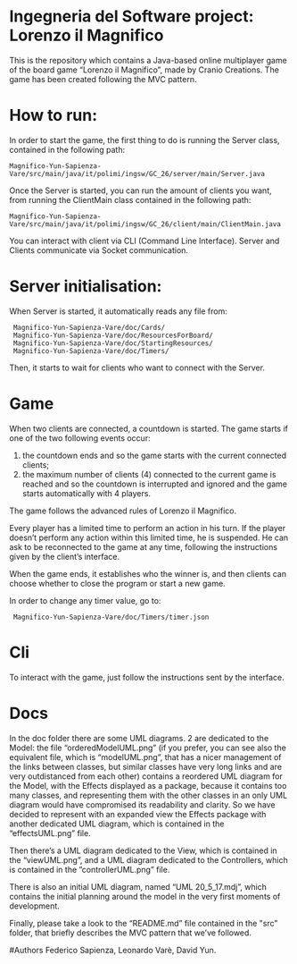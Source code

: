 #  Ingegneria del Software project: Lorenzo il Magnifico

This is the repository which contains a Java-based online multiplayer game of the board game “Lorenzo il Magnifico”, made by Cranio Creations.
The game has been created following the MVC pattern.

# How to run:
In order to start the game, the first thing to do is running the Server class, contained in the following path:

	Magnifico-Yun-Sapienza-Vare/src/main/java/it/polimi/ingsw/GC_26/server/main/Server.java

Once the Server is started, you can run the amount of clients you want, from running the ClientMain class contained in the following path:

	Magnifico-Yun-Sapienza-Vare/src/main/java/it/polimi/ingsw/GC_26/client/main/ClientMain.java


You can interact with client via CLI (Command Line Interface).
Server and Clients communicate via Socket communication.


# Server initialisation:
When Server is started, it automatically reads any file from:

     Magnifico-Yun-Sapienza-Vare/doc/Cards/      
     Magnifico-Yun-Sapienza-Vare/doc/ResourcesForBoard/
     Magnifico-Yun-Sapienza-Vare/doc/StartingResources/
     Magnifico-Yun-Sapienza-Vare/doc/Timers/

Then, it starts to wait for clients who want to connect with the Server.

# Game 
When two clients are connected, a countdown is started. The game starts if one of the two following events occur:
1) the countdown ends and so the game starts with the current connected clients;
2) the maximum number of clients (4) connected to the current game is reached and so the countdown is interrupted and ignored and the game starts automatically with 4 players.

The game follows the advanced rules of Lorenzo il Magnifico.

Every player has a limited time to perform an action in his turn. If the player doesn’t perform any action within this limited time, he is suspended. He can ask to be reconnected to the game at any time, following the instructions given by the client’s interface.

When the game ends, it establishes who the winner is, and then clients can choose whether to close the program or start a new game.

In order to change any timer value, go to:

     Magnifico-Yun-Sapienza-Vare/doc/Timers/timer.json

# Cli

To interact with the game, just follow the instructions sent by the interface.

# Docs

In the doc folder there are some UML diagrams. 2 are dedicated to the Model: the file “orderedModelUML.png” (if you prefer, you can see also the equivalent file, which is “modelUML.png”, that has a nicer management of the links between classes, but similar classes have very long links and are very outdistanced from each other) contains a reordered UML diagram for the Model, with the Effects displayed as a package, because it contains too many classes, and representing them with the other classes in an only UML diagram would have compromised its readability and clarity. So we have decided to represent with an expanded view the Effects package with another dedicated UML diagram, which is contained in the “effectsUML.png” file.

Then there’s a UML diagram dedicated to the View, which is contained in the “viewUML.png”, and a UML diagram dedicated to the Controllers, which is contained in the ”controllerUML.png” file. 

There is also an initial UML diagram, named “UML 20_5_17.mdj”, which contains the initial planning around the model in the very first moments of development. 

Finally, please take a look to the “README.md” file contained in the "src” folder, that briefly describes the MVC pattern that we’ve followed.


#Authors
Federico Sapienza, Leonardo Varè, David Yun.